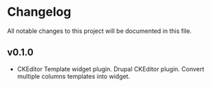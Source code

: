 # Changelog

All notable changes to this project will be documented in this file.

## v0.1.0

- CKEditor Template widget plugin. Drupal CKEditor plugin. Convert multiple
columns templates into widget.
